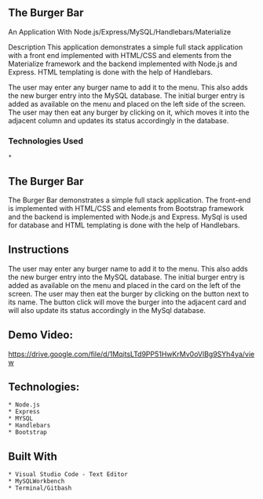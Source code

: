 ## The Burger Bar ##

An Application With Node.js/Express/MySQL/Handlebars/Materialize

Description
This application demonstrates a simple full stack application with a front end implemented with HTML/CSS and elements from the Materialize framework and the backend implemented with Node.js and Express. HTML templating is done with the help of Handlebars.

The user may enter any burger name to add it to the menu. This also adds the new burger entry into the MySQL database. The initial burger entry is added as available on the menu and placed on the left side of the screen. The user may then eat any burger by clicking on it, which moves it into the adjacent column and updates its status accordingly in the database.

### Technologies Used ###

    *

## The Burger Bar ##

The Burger Bar demonstrates a simple full stack application.  The front-end is implemented with HTML/CSS and elements from Bootstrap framework and the backend is implemented with Node.js and Express. MySql is used for database and HTML templating is done with the help of Handlebars.

## Instructions ## 

The user may enter any burger name to add it to the menu. This also adds the new burger entry into the MySQL database. The initial burger entry is added as available on the menu and placed in the card on the left of the screen. The user may then eat the burger by clicking on the button next to its name. The button click will move the burger into the adjacent card and will also update its status accordingly in the MySql database.

## Demo Video: ## 
https://drive.google.com/file/d/1MqitsLTd9PP51HwKrMv0oVlBg9SYh4ya/view

## Technologies: ## 
    * Node.js
    * Express
    * MYSQL 
    * Handlebars
    * Bootstrap
    
## Built With ##
    * Visual Studio Code - Text Editor
    * MySQLWorkbench
    * Terminal/Gitbash



